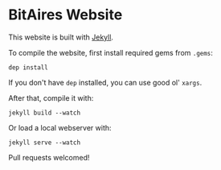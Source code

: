 BitAires Website
================

This website is built with [Jekyll](http://jekyllrb.com/).

To compile the website, first install required gems from `.gems`:

    dep install

If you don't have `dep` installed, you can use good ol' `xargs`.

After that, compile it with:

    jekyll build --watch

Or load a local webserver with:

    jekyll serve --watch

Pull requests welcomed!
